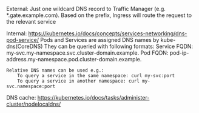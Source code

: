 External:
    Just one wildcard DNS record to Traffic Manager (e.g. *.gate.example.com). Based on the prefix, Ingress will route the request to the relevant service

Internal: https://kubernetes.io/docs/concepts/services-networking/dns-pod-service/
    Pods and Services are assigned DNS names by kube-dns(CoreDNS)
    They can be queried with following formats:
    Service FQDN:   my-svc.my-namespace.svc.cluster-domain.example.
    Pod FQDN:   pod-ip-address.my-namespace.pod.cluster-domain.example.

    Relative DNS names can be used e.g.:
        To query a service in the same namespace: curl my-svc:port
        To query a service in another namespace: curl my-svc.namespace:port

DNS cache: https://kubernetes.io/docs/tasks/administer-cluster/nodelocaldns/